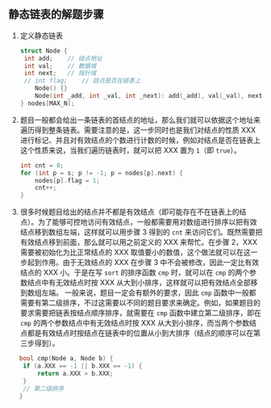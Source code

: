 ## 静态链表的解题步骤

1. 定义静态链表

   ```c++
   struct Node {
   	int add;	// 结点地址
   	int val;	// 数据域
   	int next;	// 指针域
   	// int flag;	// 结点是否在链表上
       Node() {}
       Node(int _add, int _val, int _next): add(_add), val(_val), next(_next) {}
   } nodes[MAX_N];
   ```

2. 题目一般都会给出一条链表的首结点的地址，那么我们就可以依据这个地址来遍历得到整条链表。需要注意的是，这一步同时也是我们对结点的性质 XXX 进行标记、并且对有效结点的个数进行计数的时候，例如对结点是否在链表上这个性质来说，当我们遍历链表时，就可以把 XXX 置为 `1`（即 `true`）。

   ```c++
   int cnt = 0;
   for (int p = s; p != -1; p = nodes[p].next) {
       nodes[p].flag = 1;
       cnt++;
   }
   ```

4. 很多时候题目给出的结点并不都是有效结点（即可能存在不在链表上的结点）。为了能够可控地访问有效结点，一般都需要用对数组进行排序以把有效结点移到数组左端，这样就可以用步骤 3 得到的 `cnt` 来访问它们。既然需要把有效结点移到前面，那么就可以用之前定义的 XXX 来帮忙。在步骤 2，XXX 需要被初始化为比正常结点的 XXX  取值要小的数值，这个做法就可以在这一步起到作用。由于无效结点的 XXX 在步骤 3 中不会被修改，因此一定比有效结点的 XXX 小。于是在写 `sort` 的排序函数 `cmp` 时，就可以在 `cmp` 的两个参数结点中有无效结点时按 XXX 从大到小排序，这样就可以把有效结点全部移到数组左端。
   一般来说，题目一定会有额外的要求，因此 `cmp` 函数中一般都需要有第二级排序，不过这需要以不同的题目要求来确定。例如，如果题目的要求需要把链表按结点顺序排序，就需要在 `cmp` 函数中建立第二级排序，即在 `cmp` 的两个参数结点中有无效结点时按 XXX 从大到小排序，而当两个参数结点都是有效结点时按结点在链表中的位置从小到大排序（结点的顺序可以在第三步得到）。
   
```c++
   bool cmp(Node a, Node b) {
   	if (a.XXX == -1 || b.XXX == -1) {
   		return a.XXX > b.XXX;
   	}
   	// 第二级排序
   }
   ```
   
